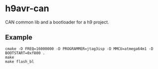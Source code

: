 # h9avr-can
CAN common lib and a bootloader for a h9 project.

## Example
```
cmake -D FREQ=16000000 -D PROGRAMMER=jtag3isp -D MMCU=atmega64m1 -D BOOTSTART=0xf800 .
make
make flash_bl
```
